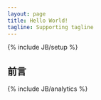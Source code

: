 ```yaml
---
layout: page
title: Hello World!
tagline: Supporting tagline
---
```

{% include JB/setup %}

## 前言

{% include JB/analytics %}
